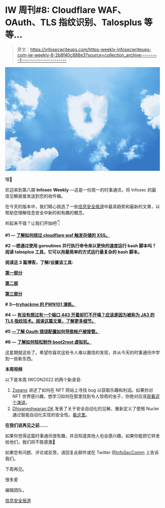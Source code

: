# IW 周刊#8: Cloudflare WAF、OAuth、TLS 指纹识别、Talosplus 等等…

> 原文：<https://infosecwriteups.com/https-weekly-infosecwriteups-com-iw-weekly-8-2b8f40c888e3?source=collection_archive---------1----------------------->

![](img/268f6a151b4ae8eed3330eb3ca5fff53.png)

嘿👋

欢迎来到第八期 **Infosec Weekly** —这是一份周一的时事通讯，将 Infosec 的最佳见解直接发送到您的收件箱。

在今天的版本中，我们精心挑选了一些[信息安全报道](https://infosecwriteups.com/)中最具趋势和最新的文章，以帮助您理解信息安全中新的和有趣的概念。

听起来不错？让我们开始吧👇

**#1 —** [**了解如何绕过 cloudflare waf 触发存储的 XSS。**](/bypassing-waf-to-weaponize-a-stored-xss-ff9963c421ee)

**#2 —想通过使用 goroutines 并行执行命令来以更快的速度运行 bash 脚本吗？阅读 talosplus 工具，它可以用最简单的方式运行最复杂的 bash 脚本。**

**阅读这 3 篇博客，了解/设置该工具:**

[**第一部分**](/create-your-ultimate-bug-bounty-automation-without-nerdy-bash-skills-part-1-a78c2b109731)

[**第二部**](/create-your-ultimate-bug-bounty-automation-without-nerdy-bash-skills-part-2-c8cd72018922)

[**第三部分**](/create-your-ultimate-bug-bounty-automation-without-nerdy-bash-skills-part-3-7ee2b353a781)

**# 3—**[**tryhackme 的 PWN101 演练。**](/pwn101-walkthrough-tryhackme-d34b4236b2a0)

**#4 —** [**有没有想过有一个端口 443 开着却打不开嗝？应该是因为被称为 JA3 的 TLS 指纹技术。阅读这篇文章，了解更多细节。**](/demystifying-ja3-one-handshake-at-a-time-c80b04ccb393)

**#5** [**—了解 Oauth 错误配置如何导致帐户被接管。**](/the-oauth-misconfiguration-15e66dd19a6e)

**#6 —** [**了解如何轻松制作 boot2root 虚拟机。**](/how-to-make-our-own-ctf-challenge-with-ease-6b15f76865b5)

这星期就这些了。希望你喜欢这些令人难以置信的发现，并从今天的时事通讯中学到一些新东西。

**本周视频**

以下是本周 IWCON2022 的两个新录音:

1.  [Zseano](https://twitter.com/zseano) 讲述了如何在 NFT 网站上寻找 bug 以获取乐趣和利润。如果你对 NFT 世界感兴趣，想学习如何在那里找到令人惊奇的虫子，你绝对应该[观看这个演讲](https://youtu.be/4cgFSwrfgMY)。
2.  [Dhiyaneshwaran DK](https://twitter.com/DhiyaneshDK) 发表了关于安全自动化的见解，重新定义了使用 Nuclei 通过智能自动化实现的安全性。[看这里](https://youtu.be/vqvaRRa0Eko)。

**在我们说再见之前……**

如果你觉得这篇时事通讯很有趣，并且知道其他人也会感兴趣，如果你能把它转发给他们，我们将不胜感激📨

如果您有问题、评论或反馈，请回复此邮件或在 Twitter [@InfoSecComm](https://twitter.com/InfoSecComm) 上告诉我们。

下周再见。

很多爱

编辑团队，

[信息安全报道](https://infosecwriteups.com/)